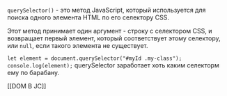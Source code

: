`querySelector()` - это метод JavaScript, который используется для поиска одного элемента HTML по его селектору CSS.

Этот метод принимает один аргумент - строку с селектором CSS, и возвращает первый элемент, который соответствует этому селектору, или `null`, если такого элемента не существует.


`let element = document.querySelector("#myId .my-class"); console.log(element);`
querySelector заработает хоть каким селекторм ему по барабану.


[[DOM В JC]]